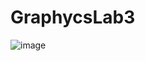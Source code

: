 # GraphycsLab3

![image](https://github.com/AnriiAndrushko/GraphycsLab3/assets/60018197/fc7a7b34-cf89-4370-89fb-c6fbd40e25b2)
